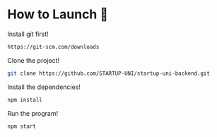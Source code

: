 # How to Launch 🚀

Install git first!
```sh
https://git-scm.com/downloads
```

Clone the project!
```sh
git clone https://github.com/STARTUP-UNI/startup-uni-backend.git
```

Install the dependencies!
```sh
npm install
```

Run the program!
```sh
npm start
```